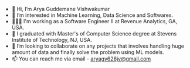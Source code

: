 - 👋 Hi, I’m Arya Guddemane Vishwakumar
- 👀 I’m interested in Machine Learning, Data Science and Softwares.
- 👨🏻‍💻 I'm working as a Software Engineer II at Revenue Analytics, GA, USA.
- 🌱 I graduated with Master's of Computer Science degree at Stevens Institute of Technology, NJ, USA.
- 💞️ I’m looking to collaborate on any projects that involves handling huge amount of data and finally solve the problem using ML models.
- 📫 You can reach me via email - aryagv626jv@gmail.com

<!---
arya626/arya626 is a ✨ special ✨ repository because its `README.md` (this file) appears on your GitHub profile.
You can click the Preview link to take a look at your changes.
--->
